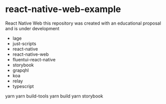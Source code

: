 # react-native-web-example


React Native Web
this repository was created with an educational proposal and is under development

<ul>
  
  <li>lage</li>

<li>just-scripts</li>

<li>react-native</li>

<li>react-native-web</l/i>

<li>fluentui-react-native</li>

<li>storybook</li>

<li>grapqhl</li>

<li>koa</li>

<li>relay</li>

<li>typescript</li>

</ul>



yarn
yarn build-tools
yarn build
yarn storybook
